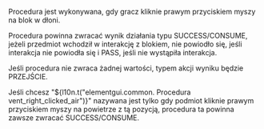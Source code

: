 Procedura jest wykonywana, gdy gracz kliknie prawym przyciskiem myszy na blok w dłoni.

Procedura powinna zwracać wynik działania typu SUCCESS/CONSUME, jeżeli przedmiot wchodził w interakcję z blokiem, nie powiodło się, jeśli interakcja nie powiodła się i PASS, jeśli nie wystąpiła interakcja.

Jeśli procedura nie zwraca żadnej wartości, typem akcji wyniku będzie PRZEJŚCIE.

Jeśli chcesz "${l10n.t("elementgui.common. Procedura vent_right_clicked_air")}" nazywana jest tylko gdy podmiot kliknie prawym przyciskiem myszy na powietrze z tą pozycją, procedura ta powinna zawsze zwracać SUCCESS/CONSUME.